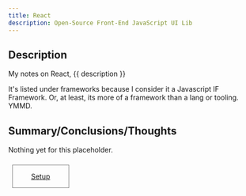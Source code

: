 ```yaml
---
title: React
description: Open-Source Front-End JavaScript UI Lib
---
```


## Description 

My notes on React, {{ description }}

It's listed under frameworks because I consider it a Javascript IF Framework. Or, at least, its more of a framework than a lang or tooling.  YMMD.

## Summary/Conclusions/Thoughts

Nothing yet for this placeholder.

<style>
.outter-container {
  padding: 0.5rem;
  display: grid;
  grid-template-columns: 1fr 1fr 1fr 1fr; /* Fractional  */
  gap: 10px;
    /* column-gap: 10px; 
    row-gap: 20px; */
}

.item-00 {
  text-align: center;
  border: 0.25px solid gray;
}
</style>

<div class="outter-container">
    <div class="item-00"><a href="../react/setup/"><p>Setup</p></a></div>
</div>
